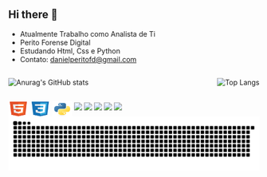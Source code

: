 
## Hi there 👋

- Atualmente Trabalho como Analista de Ti
- Perito Forense Digital
- Estudando Html, Css e Python
- Contato: danielperitofd@gmail.com

##

<div style="display: flex; justify-content: space-between; gap: 10px;">
  <img src="https://github-readme-stats.vercel.app/api?username=danielperitofd&show_icons=true&theme=radical" alt="Anurag's GitHub stats">
  <img src="https://github-readme-stats.vercel.app/api/top-langs/?username=danielperitofd&layout=compact" alt="Top Langs">
</div>

##

<div> 
     <img align="center" alt="Dan-HTML" height="30" width="40" src="https://raw.githubusercontent.com/devicons/devicon/master/icons/html5/html5-original.svg">
  <img align="center" alt="Dan-CSS" height="30" width="40" src="https://raw.githubusercontent.com/devicons/devicon/master/icons/css3/css3-original.svg">
  <img align="center" alt="Dan-Python" height="30" width="40" src="https://raw.githubusercontent.com/devicons/devicon/master/icons/python/python-original.svg">
  <a href="https://www.youtube.com/watch?v=wSe0OrB7OuA" target="_blank"><img src="https://img.shields.io/badge/YouTube-FF0000?style=for-the-badge&logo=youtube&logoColor=white" target="_blank"></a>
  <a href="https://www.instagram.com/danielperitofd/" target="_blank"><img src="https://img.shields.io/badge/-Instagram-%23E4405F?style=for-the-badge&logo=instagram&logoColor=white" target="_blank"></a>
 	<a href="https://www.twitch.tv/danielperitofd" target="_blank"><img src="https://img.shields.io/badge/Twitch-9146FF?style=for-the-badge&logo=twitch&logoColor=white" target="_blank"></a>
  <a href="mailto:danielperitofd@gmail.com"><img src="https://img.shields.io/badge/-Gmail-%23333?style=for-the-badge&logo=gmail&logoColor=white" target="_blank"></a>
  <a href="https://www.linkedin.com/in/danielguspe/" target="_blank"><img src="https://img.shields.io/badge/-LinkedIn-%230077B5?style=for-the-badge&logo=linkedin&logoColor=white" target="_blank"></a> 

</div>

<div>
<picture>
  <source
    media="(prefers-color-scheme: dark)"
    srcset="https://raw.githubusercontent.com/danielperitofd/danielperitofd/output/github-contribution-grid-snake-dark.svg"
  />
  <source
    media="(prefers-color-scheme: light)"
    srcset="https://raw.githubusercontent.com/danielperitofd/danielperitofd/output/github-contribution-grid-snake.svg"
  />
  <img
    alt="github contribution grid snake animation"
    src="https://raw.githubusercontent.com/danielperitofd/danielperitofd/output/github-contribution-grid-snake.svg"
  />
</picture>
</div>
